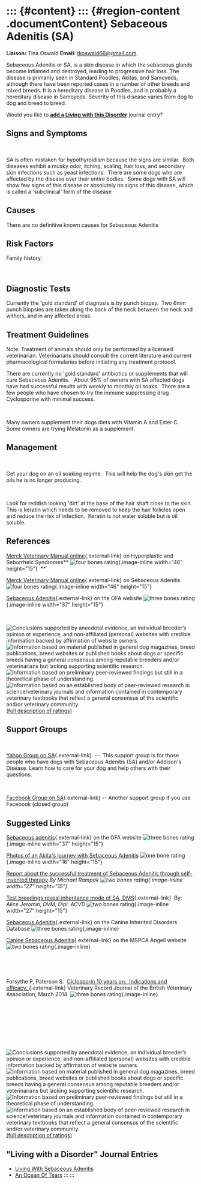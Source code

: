 ::: {#content}
::: {#region-content .documentContent}
Sebaceous Adenitis (SA)
=======================

**Liaison:** Tina Oswald **Email:** <tkoswald66@gmail.com>

<div>

Sebaceous Adenitis or SA, is a skin disease in which the sebaceous
glands become inflamed and destroyed, leading to progressive hair loss.
The disease is primarily seen in Standard Poodles, Akitas, and Samoyeds,
although there have been reported cases in a number of other breeds and
mixed breeds. It is a hereditary disease in Poodles, and is probably a
hereditary disease in Samoyeds. Severity of this disease varies from dog
to dog and breed to breed.

</div>

Would you like to **[add a Living with this
Disorder](sebaceous-adenitis-sa/addliving_form.html)** journal entry?

Signs and Symptoms
------------------

 

SA is often mistaken for hypothyroidism because the signs are similar. 
Both diseases exhibit a musky odor, itching, scaling, hair loss, and
secondary skin infections such as yeast infections.  There are some dogs
who are affected by the disease over their entire bodies.  Some dogs
with SA will show few signs of this disease or absolutely no signs of
this disease, which is called a 'subclinical' form of the disease

Causes
------

There are no definitive known causes for Sebaceous Adenitis

Risk Factors
------------

Family history.

 

Diagnostic Tests
----------------

Currently the 'gold standard' of diagnosis is by punch biopsy.  Two 6mm
punch biopsies are taken along the back of the neck between the neck and
withers, and in any affected areas.

Treatment Guidelines
--------------------

Note: Treatment of animals should only be performed by a licensed
veterinarian. Veterinarians should consult the current literature and
current pharmacological formularies before initiating any treatment
protocol.

There are currently no 'gold standard' antibiotics or supplements that
will cure Sebaceous Adenitis.   About 95% of owners with SA affected
dogs have had successful results with weekly to monthly oil soaks. 
There are a few people who have chosen to try the immune suppressing
drug Cyclosporine with minimal success.    

 

Many owners supplement their dogs diets with Vitamin A and Ester C. 
Some owners are trying Melatonin as a supplement.  

Management
----------

 

Get your dog on an oil soaking regime.  This will help the dog's skin
get the oils he is no longer producing. 

 

Look for reddish looking 'dirt' at the base of the hair shaft close to
the skin.  This is keratin which needs to be removed to keep the hair
follicles open and reduce the risk of infection.  Keratin is not water
soluble but is oil soluble. 

References
----------

[Merck Veterinary Manual
online](http://www.merckvetmanual.com/mvm/integumentary_system/congenital_and_inherited_anomalies_of_the_integumentary_system/hyperplastic_and_seborrheic_syndromes.html){.external-link} on
Hyperplastic and Seborrheic Syndromes** ![four bones
rating](images/disorder-images/4-bones.gif){.image-inline width="46"
height="15"}  ** 

[Merck Veterinary Manual
online](http://www.merckvetmanual.com/mvm/eye_and_ear/diseases_of_the_pinna/sebaceous_adenitis.html){.external-link}
on Sebaceous Adenitis ![four bones
rating](images/disorder-images/4-bones.gif){.image-inline width="46"
height="15"}

[Sebaceous
Adenitis](https://www.ofa.org/diseases/other-diseases/sebaceous-adenitis){.external-link}
on the OFA website ![three bones
rating](images/disorder-images/3-bones.gif){.image-inline width="37"
height="15"}

 

<div>

![](sebaceous-adenitis-sa/bone.gif "Conclusions supported by anecdotal evidence, an individual breeder’s opinion or experience, and non-affiliated (personal) websites with credible information backed by affirmation of website owners.")
![](sebaceous-adenitis-sa/2-bones.gif "Information based on material published in general dog magazines, breed publications, breed websites or published books about dogs or specific breeds  having a general consensus among reputable breeders and/or veterinarians but lacking supporting scientific research.")
![](sebaceous-adenitis-sa/3-bones.gif "Information based on preliminary peer-reviewed findings but still in a theoretical phase of understanding.")
![](sebaceous-adenitis-sa/4-bones.gif "Information based on an established body of peer-reviewed research in science/veterinary journals and information contained in contemporary veterinary textbooks that reflect a general consensus of the scientific and/or veterinary community.")
[(full description of ratings)](ratings-what-do-they-mean.html)

</div>

Support Groups
--------------

 

[Yahoo Group on
SA](https://groups.yahoo.com/neo/groups/SA_Addisons/info){.external-link}  \-- 
This support group is for those people who have dogs with Sebaceous
Adenitis (SA) and/or Addison\'s Disease. Learn how to care for your dog
and help others with their questions.

 

[Facebook Group on
SA](https://www.facebook.com/groups/1037582446280841/){.external-link}
\-- Another support group if you use Facebook (closed group)

Suggested Links
---------------

[Sebaceous
adenitis](https://www.ofa.org/diseases/other-diseases/sebaceous-adenitis){.external-link}
on the OFA website ![three bones
rating](images/disorder-images/3-bones.gif){.image-inline width="37"
height="15"}

[](http://www.akita-friends.com/special/SA/story.htm)

[Photos of an Akita's journey with Sebaceous
Adenitis](http://www.akita-friends.com/special/SA/story.htm) ![one bone
rating](images/disorder-images/bone.gif){.image-inline width="16"
height="15"}

[Report about the successful treatment of Sebaceous Adenitis through
self-invented therapy](http://www.akita-friends.com/special/satreat.htm)
*By Michael Rampak ![two bones
rating](images/disorder-images/2-bones.gif){.image-inline width="27"
height="15"}*

[Test breedings reveal inheritance mode of SA,
DMS](http://veterinarynews.dvm360.com/dvm/article/articleDetail.jsp?id=7253){.external-link} 
By: *Alice Jeromin, DVM, Dipl. ACVD* ![two bones
rating](images/disorder-images/2-bones.gif){.image-inline width="27"
height="15"}

[Sebaceous
Adenitis](http://cidd.discoveryspace.ca/disorder/sebaceous-adenitis.html){.external-link}
on the Canine Inherited Disorders Database ![three bones
rating](images/disorder-images/3-bones.gif/image_preview.png){.image-inline}

[Canine Sebaceous
Adenitis](https://www.mspca.org/angell_services/canine-sebaceous-adenitis){.external-link}
on the MSPCA Angell website ![two bones
rating](images/disorder-images/2-bones.gif/image_preview.png){.image-inline}

 

 

Forsythe P, Paterson S.  [Ciclosporin 10 years on:  Indications and
efficacy. ](http://veterinaryrecord.bmj.com/content/vetrec/174/Suppl_2/13.full.pdf){.external-link}
Veterinary Record Journal of the British Veterinary Association, March
2014  ![three bones
rating](images/disorder-images/3-bones.gif/image_preview.png){.image-inline}

 

 

                                   

 

<div>

![](sebaceous-adenitis-sa/bone.gif "Conclusions supported by anecdotal evidence, an individual breeder’s opinion or experience, and non-affiliated (personal) websites with credible information backed by affirmation of website owners.")
![](sebaceous-adenitis-sa/2-bones.gif "Information based on material published in general dog magazines, breed publications, breed websites or published books about dogs or specific breeds  having a general consensus among reputable breeders and/or veterinarians but lacking supporting scientific research.")
![](sebaceous-adenitis-sa/3-bones.gif "Information based on preliminary peer-reviewed findings but still in a theoretical phase of understanding.")
![](sebaceous-adenitis-sa/4-bones.gif "Information based on an established body of peer-reviewed research in science/veterinary journals and information contained in contemporary veterinary textbooks that reflect a general consensus of the scientific and/or veterinary community.")
[(full description of ratings)](ratings-what-do-they-mean.html)

</div>

\"Living with a Disorder\" Journal Entries
------------------------------------------

-   [Living With Sebaceous
    Adenitis](sebaceous-adenitis-sa/living-with-sebaceous-adenitis.html)
-   [An Ocean Of Tears](sebaceous-adenitis-sa/an-ocean-of-tears.html)
:::
:::
